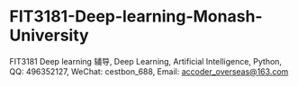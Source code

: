 # FIT3181-Deep-learning-Monash-University
FIT3181 Deep learning 辅导, Deep Learning, Artificial Intelligence, Python, QQ: 496352127, WeChat: cestbon_688, Email: accoder_overseas@163.com
